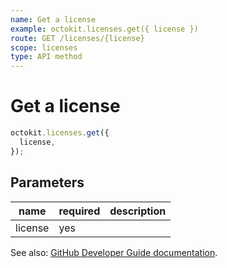 ```yaml
---
name: Get a license
example: octokit.licenses.get({ license })
route: GET /licenses/{license}
scope: licenses
type: API method
---
```


# Get a license

```js
octokit.licenses.get({
  license,
});
```

## Parameters

<table>
  <thead>
    <tr>
      <th>name</th>
      <th>required</th>
      <th>description</th>
    </tr>
  </thead>
  <tbody>
    <tr><td>license</td><td>yes</td><td>

</td></tr>
  </tbody>
</table>

See also: [GitHub Developer Guide documentation](https://developer.github.com/v3/licenses/#get-a-license).
